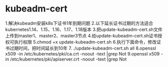 # kubeadm-cert
1.解决kubeadm安装k8s下证书1年到期问题
2.以下延长证书过期的方法适合kubernetes1.14、1.15、1.16、1.17、1.18版本
3.把update-kubeadm-cert.sh文件上传到master1、master2、master3节点
4.给update-kubeadm-cert.sh证书授权可执行权限
5.chmod +x update-kubeadm-cert.sh
6.执行下面命令，修改证书过期时间，把时间延长到10年
7. ./update-kubeadm-cert.sh all
8.openssl x509 -in /etc/kubernetes/pki/ca.crt -noout -text  |grep Not
9.openssl x509 -in /etc/kubernetes/pki/apiserver.crt -noout -text  |grep Not
